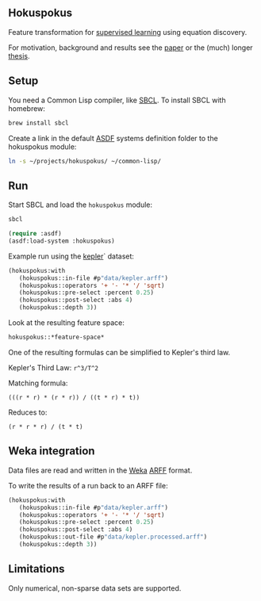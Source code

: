 ## Hokuspokus

Feature transformation for [supervised learning](http://en.wikipedia.org/wiki/Supervised_learning) using equation discovery.

For motivation, background and results see the [paper](2006_FeatureSpaceTransformation.pdf) or the (much) longer [thesis](thesis.pdf).

## Setup

You need a Common Lisp compiler, like [SBCL](http://www.sbcl.org). To install SBCL with homebrew:

```sh
brew install sbcl
```

Create a link in the default [ASDF](https://common-lisp.net/project/asdf/) systems definition folder to the hokuspokus module:

```sh
ln -s ~/projects/hokuspokus/ ~/common-lisp/
```

## Run

Start SBCL and load the `hokuspokus` module:

```sh
sbcl
```

```lisp
(require :asdf)
(asdf:load-system :hokuspokus)
```

Example run using the [kepler](data/kepler.arff)` dataset:

```lisp
(hokuspokus:with
   (hokuspokus::in-file #p"data/kepler.arff")
   (hokuspokus::operators '+ '- '* '/ 'sqrt)
   (hokuspokus::pre-select :percent 0.25)
   (hokuspokus::post-select :abs 4)
   (hokuspokus::depth 3))
```

Look at the resulting feature space:

```lisp
hokuspokus::*feature-space*
```

One of the resulting formulas can be simplified to Kepler's third law.

Kepler's Third Law: `r^3/T^2`

Matching formula:

`(((r * r) * (r * r)) / ((t * r) * t))`

Reduces to:

`(r * r * r) / (t * t)`

## Weka integration

Data files are read and written in the [Weka](http://www.cs.waikato.ac.nz/ml/weka/) [ARFF](https://weka.wikispaces.com/ARFF) format.

To write the results of a run back to an ARFF file:

```lisp
(hokuspokus:with
   (hokuspokus::in-file #p"data/kepler.arff")
   (hokuspokus::operators '+ '- '* '/ 'sqrt)
   (hokuspokus::pre-select :percent 0.25)
   (hokuspokus::post-select :abs 4)
   (hokuspokus::out-file #p"data/kepler.processed.arff")
   (hokuspokus::depth 3))
```

## Limitations

Only numerical, non-sparse data sets are supported.
